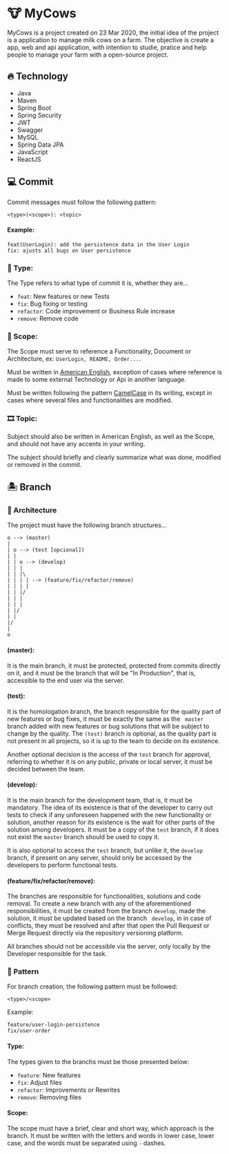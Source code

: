 # 🐮 MyCows

MyCows is a project created on 23 Mar 2020, the initial idea of the project is a application to manage milk cows on a farm. The objective is create a app, web and api application, with intention to studie, pratice and help people to manage your farm with a open-source project. 

## 🔥 Technology

- Java
- Maven
- Spring Boot
- Spring Security
- JWT
- Swagger
- MySQL
- Spring Data JPA
- JavaScript
- ReactJS

## 💻 Commit

Commit messages must follow the following pattern:

```
<type>(<scope>): <topic>
```
#### Example:
```
feat(UserLogin): add the persistence data in the User Login
fix: ajusts all bugs on User persistence
```

### 🥇 Type:

The Type refers to what type of commit it is, whether they are...

- ```feat```: New features or new Tests
- ```fix```: Bug fixing or testing
- ```refactor```: Code improvement or Business Rule increase
- ```remove```: Remove code

### 📖 Scope:

The Scope must serve to reference a Functionality, Document or Architecture, ex: ```UserLogin, README, Order...```.

Must be written in [American English](https://www.inglesnapontadalingua.com.br/2011/05/o-ingles-americano-tambem-tem-forma.html), exception of cases where reference is made to some external Technology or Api in another language.

Must be written following the pattern [CamelCase](http://java-hunters.blogspot.com/2014/12/o-padrao-camelcase.html) in its writing, except in cases where several files and functionalities are modified.

### 🎞 Topic:

Subject should also be written in American English, as well as the Scope, and should not have any accents in your writing.

The subject should briefly and clearly summarize what was done, modified or removed in the commit.

## 🏝 Branch

### 🧱 Architecture

The project must have the following branch structures...

```
o --> (master)
| 
| o --> (test [opcional]) 
| | 
| | o --> (develop)
| | |
| | |\
| | | | --> (feature/fix/refactor/remove)
| | | |
| | |/
| | |
| | |
| |/
| |
|/
|
o
```

#### (master):

It is the main branch, it must be protected, protected from commits directly on it, and it must be the branch that will be "In Production", that is, accessible to the end user via the server.

#### (test):

It is the homologation branch, the branch responsible for the quality part of new features or bug fixes, it must be exactly the same as the ``` master``` branch added with new features or bug solutions that will be subject to change by the quality. The ```(test)``` branch is optional, as the quality part is not present in all projects, so it is up to the team to decide on its existence.

Another optional decision is the access of the ```test``` branch for approval, referring to whether it is on any public, private or local server, it must be decided between the team.

#### (develop): 

It is the main branch for the development team, that is, it must be mandatory. The idea of its existence is that of the developer to carry out tests to check if any unforeseen happened with the new functionality or solution, another reason for its existence is the wait for other parts of the solution among developers. It must be a copy of the ```test``` branch, if it does not exist the ```master``` branch should be used to copy it.

It is also optional to access the ```test``` branch, but unlike it, the ```develop``` branch, if present on any server, should only be accessed by the developers to perform functional tests.

#### (feature/fix/refactor/remove):

The branches are responsible for functionalities, solutions and code removal. To create a new branch with any of the aforementioned responsibilities, it must be created from the branch ```develop```, made the solution, it must be updated based on the branch ``` develop```, in in case of conflicts, they must be resolved and after that open the Pull Request or Merge Request directly via the repository versioning platform.

All branches should not be accessible via the server, only locally by the Developer responsible for the task.

### 🎯 Pattern

For branch creation, the following pattern must be followed:

```
<type>/<scope>
```

Example:
```
feature/user-login-persistence
fix/user-order
```

#### Type: 

The types given to the branchs must be those presented below:

- ```feature```: New features
- ```fix```: Adjust files
- ```refactor```: Improvements or Rewrites
- ```remove```: Removing files

#### Scope:

The scope must have a brief, clear and short way, which approach is the branch. It must be written with the letters and words in lower case, lower case, and the words must be separated using ``` - ``` dashes.
